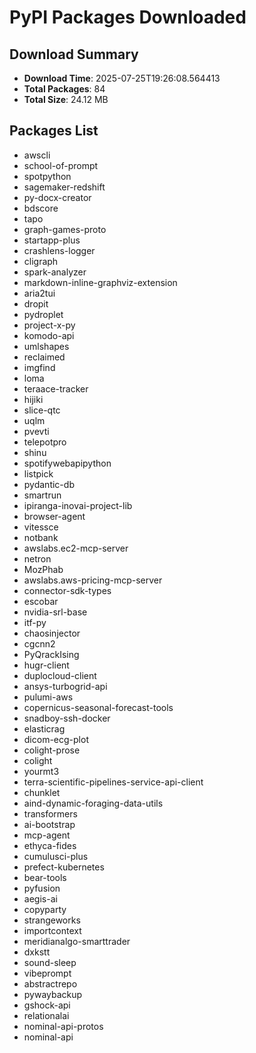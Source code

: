 # PyPI Packages Downloaded

## Download Summary
- **Download Time**: 2025-07-25T19:26:08.564413
- **Total Packages**: 84
- **Total Size**: 24.12 MB

## Packages List
- awscli
- school-of-prompt
- spotpython
- sagemaker-redshift
- py-docx-creator
- bdscore
- tapo
- graph-games-proto
- startapp-plus
- crashlens-logger
- cligraph
- spark-analyzer
- markdown-inline-graphviz-extension
- aria2tui
- dropit
- pydroplet
- project-x-py
- komodo-api
- umlshapes
- reclaimed
- imgfind
- loma
- teraace-tracker
- hijiki
- slice-qtc
- uqlm
- pvevti
- telepotpro
- shinu
- spotifywebapipython
- listpick
- pydantic-db
- smartrun
- ipiranga-inovai-project-lib
- browser-agent
- vitessce
- notbank
- awslabs.ec2-mcp-server
- netron
- MozPhab
- awslabs.aws-pricing-mcp-server
- connector-sdk-types
- escobar
- nvidia-srl-base
- itf-py
- chaosinjector
- cgcnn2
- PyQrackIsing
- hugr-client
- duplocloud-client
- ansys-turbogrid-api
- pulumi-aws
- copernicus-seasonal-forecast-tools
- snadboy-ssh-docker
- elasticrag
- dicom-ecg-plot
- colight-prose
- colight
- yourmt3
- terra-scientific-pipelines-service-api-client
- chunklet
- aind-dynamic-foraging-data-utils
- transformers
- ai-bootstrap
- mcp-agent
- ethyca-fides
- cumulusci-plus
- prefect-kubernetes
- bear-tools
- pyfusion
- aegis-ai
- copyparty
- strangeworks
- importcontext
- meridianalgo-smarttrader
- dxkstt
- sound-sleep
- vibeprompt
- abstractrepo
- pywaybackup
- gshock-api
- relationalai
- nominal-api-protos
- nominal-api
